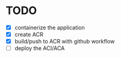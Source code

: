 # TODO

- [x] containerize the application
- [x] create ACR
- [x] build/push to ACR with github workflow
- [ ] deploy the ACI/ACA